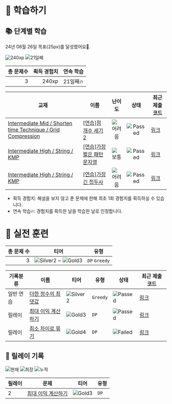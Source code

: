 # 📖 학습하기

## 📚 단계별 학습
24년 08월 26일 목표(25px)를 달성했어요🥳.

![240xp](https://img.shields.io/badge/EXP-240xp-%235cb85c.svg?for-the-badge)
![21일째](https://img.shields.io/badge/연속학습-21일째-%23E34F26.svg?for-the-badge)

|총 문제수|획득 경험치|연속 학습|
|---:|---:|---|
3|240xp|21일째🔥|

|교재|이름|난이도|상태|최근 제출 코드|
|---|---|:---:|:---:|---|
|[Intermediate Mid / Shorten time Technique / Grid Compression](https://www.codetree.ai/missions?missionId=8)|[[연습]점 개수 세기 2](https://www.codetree.ai/missions/8/problems/count-number-of-points-2)|![어려움][hard]|![Passed][passed]|[링크](https://github.com/T3Tm/codetree-TILs/blob/main/240826/%EC%A0%90%20%EA%B0%9C%EC%88%98%20%EC%84%B8%EA%B8%B0%202/count-number-of-points-2.py)|
|[Intermediate High / String / KMP](https://www.codetree.ai/missions?missionId=9)|[[연습]가장 짧은 패턴 문자열](https://www.codetree.ai/missions/9/problems/shortest-pattern-string)|![보통][medium]|![Passed][passed]|[링크](https://github.com/T3Tm/codetree-TILs/blob/main/240826/%EA%B0%80%EC%9E%A5%20%EC%A7%A7%EC%9D%80%20%ED%8C%A8%ED%84%B4%20%EB%AC%B8%EC%9E%90%EC%97%B4/shortest-pattern-string.py)|
|[Intermediate High / String / KMP](https://www.codetree.ai/missions?missionId=9)|[[연습]가장 긴 접두사](https://www.codetree.ai/missions/9/problems/longest-prefix)|![어려움][hard]|![Passed][passed]|[링크](https://github.com/T3Tm/codetree-TILs/blob/main/240826/%EA%B0%80%EC%9E%A5%20%EA%B8%B4%20%EC%A0%91%EB%91%90%EC%82%AC/longest-prefix.py)|


* 획득 경험치: 해설을 보지 않고 푼 문제에 한해 최초 1회 경험치를 획득하실 수 있습니다.
* 연속 학습🔥: 경험치를 획득한 날을 학습한 날로 인정합니다.


# 🥇 실전 훈련
|총 문제 수|티어|유형|
|---:|---|---|
|3|![Silver2][s2] ~ ![Gold3][g3]|`DP` `Greedy`|

|기록분류|이름|티어|유형|상태|최근 제출 코드|
|---|---|---|---|---|---|
|일반 연습|[더한 정수의 최댓값](https://www.codetree.ai/training-field/search/problems/maximum-of-summed-integers)|![Silver2][s2]|`Greedy`|![Passed][passed]|[링크](https://github.com/T3Tm/codetree-TILs/blob/main/240826/%EB%8D%94%ED%95%9C%20%EC%A0%95%EC%88%98%EC%9D%98%20%EC%B5%9C%EB%8C%93%EA%B0%92/maximum-of-summed-integers.py)|
|릴레이|[최대 이익 계산하기](https://www.codetree.ai/training-field/search/problems/Calculate-maximum-profit)|![Gold3][g3]|`DP`|![Passed][passed]|[링크](https://github.com/T3Tm/codetree-TILs/blob/main/240826/%EC%B5%9C%EB%8C%80%20%EC%9D%B4%EC%9D%B5%20%EA%B3%84%EC%82%B0%ED%95%98%EA%B8%B0/Calculate-maximum-profit.py)|
|릴레이|[최소 차이로 묶기](https://www.codetree.ai/training-field/search/problems/bundling-with-minimum-difference)|![Gold4][g4]|`DP`|![Failed][failed]|[링크](https://github.com/T3Tm/codetree-TILs/blob/main/240826/%EC%B5%9C%EC%86%8C%20%EC%B0%A8%EC%9D%B4%EB%A1%9C%20%EB%AC%B6%EA%B8%B0/bundling-with-minimum-difference.cpp)|


## 🏃 릴레이 기록
![현재](https://img.shields.io/badge/현재_릴레이-2-%235cb85c.svg?for-the-badge)
![최장](https://img.shields.io/badge/최장_릴레이-2-%23E34F26.svg?for-the-badge)
![누적](https://img.shields.io/badge/누적_릴레이-2-%2300599C.svg?for-the-badge)

|릴레이|문제|티어|유형|
|---|---|---|---|
|2|[최대 이익 계산하기](https://www.codetree.ai/training-field/search/problems/Calculate-maximum-profit)|![Gold3][g3]|`DP`|










[b5]: https://img.shields.io/badge/Bronze_5-%235D3E31.svg
[b4]: https://img.shields.io/badge/Bronze_4-%235D3E31.svg
[b3]: https://img.shields.io/badge/Bronze_3-%235D3E31.svg
[b2]: https://img.shields.io/badge/Bronze_2-%235D3E31.svg
[b1]: https://img.shields.io/badge/Bronze_1-%235D3E31.svg
[s5]: https://img.shields.io/badge/Silver_5-%23394960.svg
[s4]: https://img.shields.io/badge/Silver_4-%23394960.svg
[s3]: https://img.shields.io/badge/Silver_3-%23394960.svg
[s2]: https://img.shields.io/badge/Silver_2-%23394960.svg
[s1]: https://img.shields.io/badge/Silver_1-%23394960.svg
[g5]: https://img.shields.io/badge/Gold_5-%23FFC433.svg
[g4]: https://img.shields.io/badge/Gold_4-%23FFC433.svg
[g3]: https://img.shields.io/badge/Gold_3-%23FFC433.svg
[g2]: https://img.shields.io/badge/Gold_2-%23FFC433.svg
[g1]: https://img.shields.io/badge/Gold_1-%23FFC433.svg
[p5]: https://img.shields.io/badge/Platinum_5-%2376DDD8.svg
[p4]: https://img.shields.io/badge/Platinum_4-%2376DDD8.svg
[p3]: https://img.shields.io/badge/Platinum_3-%2376DDD8.svg
[p2]: https://img.shields.io/badge/Platinum_2-%2376DDD8.svg
[p1]: https://img.shields.io/badge/Platinum_1-%2376DDD8.svg
[passed]: https://img.shields.io/badge/Passed-%23009D27.svg
[failed]: https://img.shields.io/badge/Failed-%23D24D57.svg
[easy]: https://img.shields.io/badge/쉬움-%235cb85c.svg?for-the-badge
[medium]: https://img.shields.io/badge/보통-%23FFC433.svg?for-the-badge
[hard]: https://img.shields.io/badge/어려움-%23D24D57.svg?for-the-badge